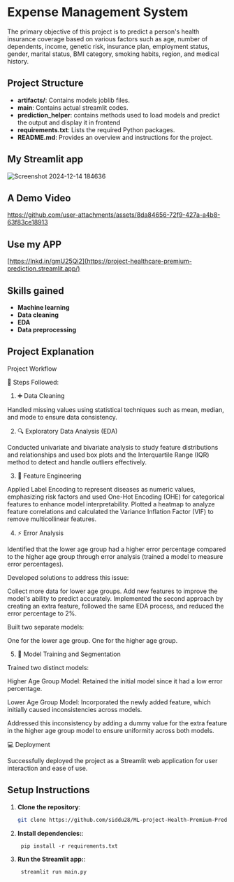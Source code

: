 # Expense Management System

The primary objective of this project is to predict a person's health insurance coverage based on various factors such as age, number of dependents, income, genetic risk, insurance plan, employment status, gender, marital status, BMI category, smoking habits, region, and medical history.

## Project Structure

- **artifacts/**: Contains models joblib files.
- **main**: Contains actual streamlit codes.
- **prediction_helper**: contains methods used to load models and predict the output and display it in frontend
- **requirements.txt**: Lists the required Python packages.
- **README.md**: Provides an overview and instructions for the project.

## My Streamlit app
![Screenshot 2024-12-14 184636](https://github.com/user-attachments/assets/dfe924ea-7cea-4da7-8223-2a848cdfe997)

## A Demo Video
https://github.com/user-attachments/assets/8da84656-72f9-427a-a4b8-63f83ce18913

## Use my APP
[https://lnkd.in/gmU25Qi2](https://project-healthcare-premium-prediction.streamlit.app/)

## Skills gained
- **Machine learning**
- **Data cleaning**
- **EDA**
- **Data preprocessing**

## Project Explanation
Project Workflow

🚦 Steps Followed:

1. ➕ Data Cleaning

Handled missing values using statistical techniques such as mean, median, and mode to ensure data consistency.

2. 🔍 Exploratory Data Analysis (EDA)

Conducted univariate and bivariate analysis to study feature distributions and relationships and used box plots and the Interquartile Range (IQR) method to detect and handle outliers effectively.

3. 🔧 Feature Engineering

Applied Label Encoding to represent diseases as numeric values, emphasizing risk factors and used One-Hot Encoding (OHE) for categorical features to enhance model interpretability.
Plotted a heatmap to analyze feature correlations and calculated the Variance Inflation Factor (VIF) to remove multicollinear features.

4. ⚡ Error Analysis

Identified that the lower age group had a higher error percentage compared to the higher age group through error analysis (trained a model to measure error percentages).

Developed solutions to address this issue:

Collect more data for lower age groups.
Add new features to improve the model's ability to predict accurately.
Implemented the second approach by creating an extra feature, followed the same EDA process, and reduced the error percentage to 2%.

Built two separate models:

One for the lower age group.
One for the higher age group.

5. 🎨 Model Training and Segmentation

Trained two distinct models:

Higher Age Group Model: Retained the initial model since it had a low error percentage.

Lower Age Group Model: Incorporated the newly added feature, which initially caused inconsistencies across models.

Addressed this inconsistency by adding a dummy value for the extra feature in the higher age group model to ensure uniformity across both models.

💻 Deployment

Successfully deployed the project as a Streamlit web application for user interaction and ease of use.




## Setup Instructions

1. **Clone the repository**:
   ```bash
   git clone https://github.com/siddu28/ML-project-Health-Premium-Prediction.git
   ```
1. **Install dependencies:**:   
   ```commandline
    pip install -r requirements.txt
   ```

1. **Run the Streamlit app:**:   
   ```commandline
    streamlit run main.py
   ```
